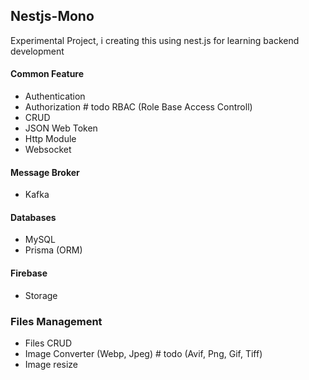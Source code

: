 ## Nestjs-Mono

Experimental Project, i creating this using nest.js for learning backend development
#### Common Feature 
- Authentication 
- Authorization # todo RBAC (Role Base Access Controll)
- CRUD 
- JSON Web Token
- Http Module
- Websocket 

#### Message Broker 
- Kafka

#### Databases 
- MySQL
- Prisma (ORM)

#### Firebase
- Storage

### Files Management 
- Files CRUD 
- Image Converter (Webp, Jpeg) # todo (Avif, Png, Gif, Tiff) 
- Image resize
